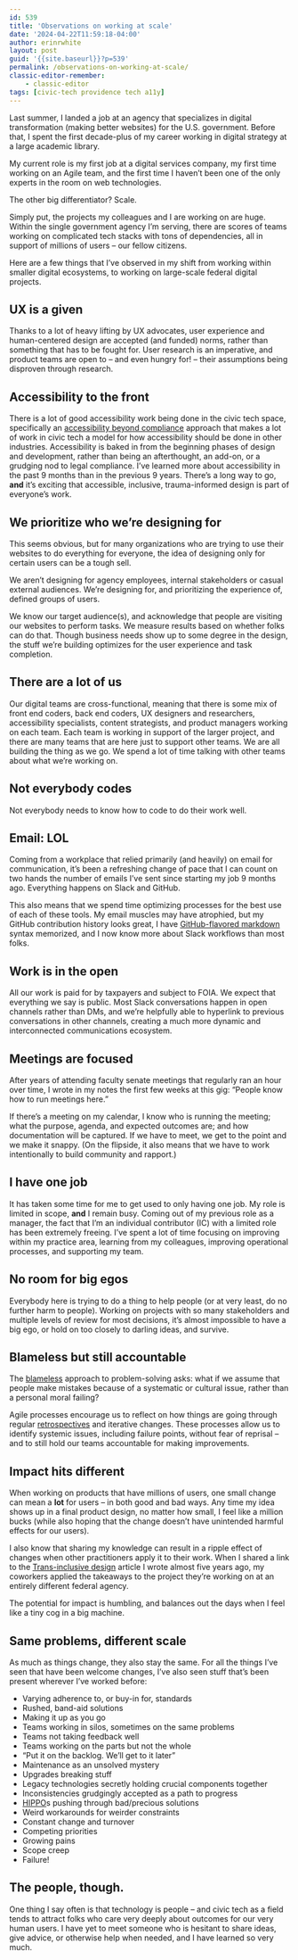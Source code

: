 ```yaml
---
id: 539
title: 'Observations on working at scale'
date: '2024-04-22T11:59:18-04:00'
author: erinrwhite
layout: post
guid: '{{site.baseurl}}?p=539'
permalink: /observations-on-working-at-scale/
classic-editor-remember:
    - classic-editor
tags: [civic-tech providence tech a11y]
---
```


Last summer, I landed a job at an agency that specializes in digital transformation (making better websites) for the U.S. government. Before that, I spent the first decade-plus of my career working in digital strategy at a large academic library.

My current role is my first job at a digital services company, my first time working on an Agile team, and the first time I haven’t been one of the only experts in the room on web technologies.

The other big differentiator? Scale.

Simply put, the projects my colleagues and I are working on are huge. Within the single government agency I’m serving, there are scores of teams working on complicated tech stacks with tons of dependencies, all in support of millions of users – our fellow citizens.

Here are a few things that I’ve observed in my shift from working within smaller digital ecosystems, to working on large-scale federal digital projects.

## UX is a given

Thanks to a lot of heavy lifting by UX advocates, user experience and human-centered design are accepted (and funded) norms, rather than something that has to be fought for. User research is an imperative, and product teams are open to – and even hungry for! – their assumptions being disproven through research.

## Accessibility to the front

There is a lot of good accessibility work being done in the civic tech space, specifically an [accessibility beyond compliance](https://adhoc.team/playbook-accessibility/) approach that makes a lot of work in civic tech a model for how accessibility should be done in other industries. Accessibility is baked in from the beginning phases of design and development, rather than being an afterthought, an add-on, or a grudging nod to legal compliance. I’ve learned more about accessibility in the past 9 months than in the previous 9 years. There’s a long way to go, **and** it’s exciting that accessible, inclusive, trauma-informed design is part of everyone’s work.

## We prioritize who we’re designing for

This seems obvious, but for many organizations who are trying to use their websites to do everything for everyone, the idea of designing only for certain users can be a tough sell.

We aren’t designing for agency employees, internal stakeholders or casual external audiences. We’re designing for, and prioritizing the experience of, defined groups of users.

We know our target audience(s), and acknowledge that people are visiting our websites to perform tasks. We measure results based on whether folks can do that. Though business needs show up to some degree in the design, the stuff we’re building optimizes for the user experience and task completion.

## There are a lot of us

Our digital teams are cross-functional, meaning that there is some mix of front end coders, back end coders, UX designers and researchers, accessibility specialists, content strategists, and product managers working on each team. Each team is working in support of the larger project, and there are many teams that are here just to support other teams. We are all building the thing as we go. We spend a lot of time talking with other teams about what we’re working on.

## Not everybody codes

Not everybody needs to know how to code to do their work well.

## Email: LOL

Coming from a workplace that relied primarily (and heavily) on email for communication, it’s been a refreshing change of pace that I can count on two hands the number of emails I’ve sent since starting my job 9 months ago. Everything happens on Slack and GitHub.

This also means that we spend time optimizing processes for the best use of each of these tools. My email muscles may have atrophied, but my GitHub contribution history looks great, I have [GitHub-flavored markdown](https://github.github.com/gfm/) syntax memorized, and I now know more about Slack workflows than most folks.

## Work is in the open

All our work is paid for by taxpayers and subject to FOIA. We expect that everything we say is public. Most Slack conversations happen in open channels rather than DMs, and we’re helpfully able to hyperlink to previous conversations in other channels, creating a much more dynamic and interconnected communications ecosystem.

## Meetings are focused

After years of attending faculty senate meetings that regularly ran an hour over time, I wrote in my notes the first few weeks at this gig: “People know how to run meetings here.”

If there’s a meeting on my calendar, I know who is running the meeting; what the purpose, agenda, and expected outcomes are; and how documentation will be captured. If we have to meet, we get to the point and we make it snappy. (On the flipside, it also means that we have to work intentionally to build community and rapport.)

## I have one job

It has taken some time for me to get used to only having one job. My role is limited in scope, **and** I remain busy. Coming out of my previous role as a manager, the fact that I’m an individual contributor (IC) with a limited role has been extremely freeing. I’ve spent a lot of time focusing on improving within my practice area, learning from my colleagues, improving operational processes, and supporting my team.

## No room for big egos

Everybody here is trying to do a thing to help people (or at very least, do no further harm to people). Working on projects with so many stakeholders and multiple levels of review for most decisions, it’s almost impossible to have a big ego, or hold on too closely to darling ideas, and survive.

## Blameless but still accountable

The [blameless](https://www.etsy.com/codeascraft/blameless-postmortems) approach to problem-solving asks: what if we assume that people make mistakes because of a systematic or cultural issue, rather than a personal moral failing?

Agile processes encourage us to reflect on how things are going through regular [retrospectives](https://en.wikipedia.org/wiki/Retrospective#Software_development) and iterative changes. These processes allow us to identify systemic issues, including failure points, without fear of reprisal – and to still hold our teams accountable for making improvements.

## Impact hits different

When working on products that have millions of users, one small change can mean a **lot** for users – in both good and bad ways. Any time my idea shows up in a final product design, no matter how small, I feel like a million bucks (while also hoping that the change doesn’t have unintended harmful effects for our users).

I also know that sharing my knowledge can result in a ripple effect of changes when other practitioners apply it to their work. When I shared a link to the [Trans-inclusive design](https://alistapart.com/article/trans-inclusive-design/) article I wrote almost five years ago, my coworkers applied the takeaways to the project they’re working on at an entirely different federal agency.

The potential for impact is humbling, and balances out the days when I feel like a tiny cog in a big machine.

## Same problems, different scale

As much as things change, they also stay the same. For all the things I’ve seen that have been welcome changes, I’ve also seen stuff that’s been present wherever I’ve worked before:

- Varying adherence to, or buy-in for, standards
- Rushed, band-aid solutions
- Making it up as you go
- Teams working in silos, sometimes on the same problems
- Teams not taking feedback well
- Teams working on the parts but not the whole
- “Put it on the backlog. We’ll get to it later”
- Maintenance as an unsolved mystery
- Upgrades breaking stuff
- Legacy technologies secretly holding crucial components together
- Inconsistencies grudgingly accepted as a path to progress
- [HIPPO](https://jeffgothelf.com/blog/highest-paid-persons-opinion/)s pushing through bad/precious solutions
- Weird workarounds for weirder constraints
- Constant change and turnover
- Competing priorities
- Growing pains
- Scope creep
- Failure!

## The people, though.

One thing I say often is that technology is people – and civic tech as a field tends to attract folks who care very deeply about outcomes for our very human users. I have yet to meet someone who is hesitant to share ideas, give advice, or otherwise help when needed, and I have learned so very much.